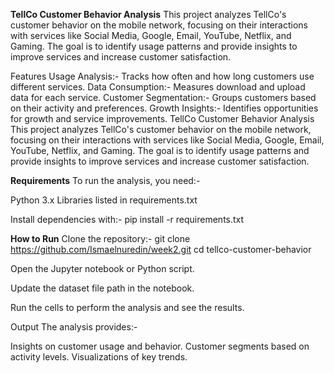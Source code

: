   **TellCo Customer Behavior Analysis**
This project analyzes TellCo's customer behavior on the mobile network, focusing on their interactions with services like Social Media, Google, Email, YouTube, Netflix, and Gaming. The goal is to identify usage patterns and provide insights to improve services and increase customer satisfaction.

Features
Usage Analysis:- Tracks how often and how long customers use different services.
Data Consumption:- Measures download and upload data for each service.
Customer Segmentation:- Groups customers based on their activity and preferences.
Growth Insights:- Identifies opportunities for growth and service improvements.
TellCo Customer Behavior Analysis
This project analyzes TellCo's customer behavior on the mobile network, focusing on their interactions with services like Social Media, Google, Email, YouTube, Netflix, and Gaming. The goal is to identify usage patterns and provide insights to improve services and increase customer satisfaction.


**Requirements**
To run the analysis, you need:-

Python 3.x
Libraries listed in requirements.txt

Install dependencies with:-
pip install -r requirements.txt

**How to Run**
Clone the repository:-
git clone https://github.com/Ismaelnuredin/week2.git
cd tellco-customer-behavior

Open the Jupyter notebook or Python script.

Update the dataset file path in the notebook.

Run the cells to perform the analysis and see the results.

Output
The analysis provides:-

Insights on customer usage and behavior.
Customer segments based on activity levels.
Visualizations of key trends.

